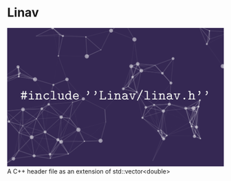 # Linav
![linah.h](https://raw.githubusercontent.com/m-RezaFahlevi/Linav/main/thumbnail.png)
A C++ header file as an extension of std::vector&lt;double>
